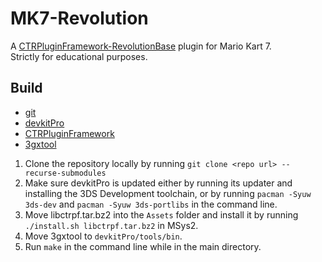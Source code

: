 # MK7-Revolution
A [CTRPluginFramework-RevolutionBase](https://github.com/Anto726/CTRPluginFramework-RevolutionBase) plugin for Mario Kart 7.  
Strictly for educational purposes.

## Build
- [git](https://git-scm.com/downloads)
- [devkitPro](https://github.com/devkitPro/installer/releases)
- [CTRPluginFramework](https://gitlab.com/thepixellizeross/ctrpluginframework/-/releases)
- [3gxtool](https://gitlab.com/thepixellizeross/3gxtool/-/releases)

1. Clone the repository locally by running `git clone <repo url> --recurse-submodules`
2. Make sure devkitPro is updated either by running its updater and installing the 3DS Development toolchain, or by running `pacman -Syuw 3ds-dev` and `pacman -Syuw 3ds-portlibs` in the command line.
3. Move libctrpf.tar.bz2 into the `Assets` folder and install it by running `./install.sh libctrpf.tar.bz2` in MSys2.
4. Move 3gxtool to `devkitPro/tools/bin`.
5. Run `make` in the command line while in the main directory.
